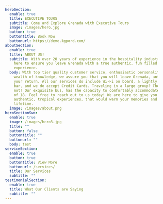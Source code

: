 ```yaml
---
heroSection:
  enable: true
  title: EXECUTIVE TOURS
  subtitle: Come and Explore Grenada with Executive Tours
  image: /images/hero.jpg
  button: true
  buttontitle: Book Now
  buttonurl: https://demo.kgpord.com/
aboutSection:
  enable: true
  title: ABOUT US!​
  subtitle: With over 20 years of experience in the hospitality industry, we are
    here to ensure you leave Grenada with a true authentic, fun filled
    experience.
  body: With top tier quality customer service, enthusiastic personality, and a
    wealth of knowledge, we assure you that you will leave Grenada, anticipating
    your return. All our services do include Wi-Fi on board, a lightly stocked
    bar, and we do accept Credit Cards. Traveling in a large group? Then worry
    not! Our exquisite bus, has the capacity to comfortably accommodate a group
    of 18. Feel free to reach out to us today! We are here to give you an
    authentic, tropical experiences, that would warm your memories and last a
    lifetime.
  image: /images/about.png
heroSectionSwo:
  enable: true
  image: /images/hero3.jpg
  title: ""
  button: false
  buttontitle: ""
  buttonurl: ""
  body: test
serviceSection:
  enable: true
  button: true
  buttontitle: View More
  buttonurl: /services/
  title: Our Services
  subtitle: ""
testimonialSection:
  enable: true
  title: What Our Clients are Saying
  subtitle: ""
---
```

